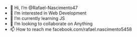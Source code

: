- 👋 Hi, I’m @Rafael-Nascimento47
- 👀 I’m interested in Web Development
- 🌱 I’m currently learning JS
- 💞️ I’m looking to collaborate on Anything
- 📫 How to reach me facebook.com/rafael.nascimento5458

<!---
Rafael-Nascimento47/Rafael-Nascimento47 is a ✨ special ✨ repository because its `README.md` (this file) appears on your GitHub profile.
You can click the Preview link to take a look at your changes.
--->
